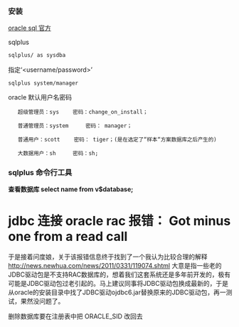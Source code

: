 ### 安装

[oracle sql 官方](https://www.oracle.com/cn/downloads/)

sqlplus

```bash
sqlplus/ as sysdba
```

 指定‘<username/password>’

```shell
sqlplus system/manager
```

oracle 默认用户名密码



       超级管理员：sys　　 密码：change_on_install；
      
       普通管理员：system 　　 密码： manager；
    
       普通用户：scott 　　密码： tiger；(是在选定了“样本“方案数据库之后产生的)
    
       大数据用户：sh 　　 密码：sh;


### sqlplus 命令行工具

**查看数据库 select name from v$database;**

# jdbc 连接 oracle rac 报错： Got minus one from a read call

于是接着问度娘，关于该报错信息终于找到了一个我认为比较合理的解释
http://news.newhua.com/news/2011/0331/119074.shtml
大意是指一些老的JDBC驱动包是不支持RAC数据库的，想着我们这套系统还是多年前开发的，极有可能是JDBC驱动包过老引起的。马上建议同事将JDBC驱动包换成最新的，于是从oracle的安装目录中找了JDBC驱动ojdbc6.jar替换原来的JDBC驱动包，再一测试，果然没问题了。



删除数据库要在注册表中把 ORACLE_SID 改回去
